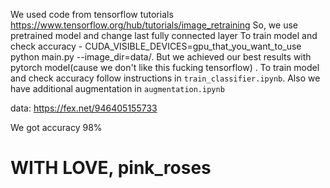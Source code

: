 
We used code from tensorflow tutorials https://www.tensorflow.org/hub/tutorials/image_retraining
So, we use pretrained model and change last fully connected layer
To train model and check accuracy - CUDA_VISIBLE_DEVICES=gpu_that_you_want_to_use python main.py --image_dir=data/.
But we achieved our best results with pytorch model(cause we don't like this fucking tensorflow) . To train model and check accuracy follow instructions in `train_classifier.ipynb`. Also we have additional augmentation in `augmentation.ipynb`

data: https://fex.net/946405155733

We got accuracy 98%

# WITH LOVE, pink_roses
